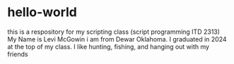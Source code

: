 # hello-world
this is a respository for my scripting class (script programming ITD 2313)
My Name is Levi McGowin i am from Dewar Oklahoma. I graduated in 2024 at the top of my class. I like hunting, fishing, and hanging out with my friends
